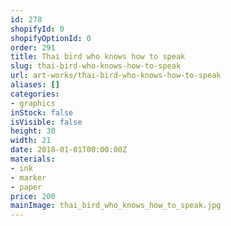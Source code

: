 ```yaml
---
id: 278
shopifyId: 0
shopifyOptionId: 0
order: 291
title: Thai bird who knows how to speak
slug: thai-bird-who-knows-how-to-speak
url: art-works/thai-bird-who-knows-how-to-speak
aliases: []
categories:
- graphics
inStock: false
isVisible: false
height: 30
width: 21
date: 2018-01-01T00:00:00Z
materials:
- ink
- marker
- paper
price: 200
mainImage: thai_bird_who_knows_how_to_speak.jpg
---
```

